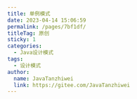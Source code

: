 ```yaml
---
title: 单例模式
date: 2023-04-14 15:06:59
permalink: /pages/7bf1df/
titleTag: 原创
sticky: 1
categories:
  - Java设计模式
tags:
  - 设计模式
author: 
  name: JavaTanzhiwei
  link: https://gitee.com/JavaTanzhiwei
---
```

